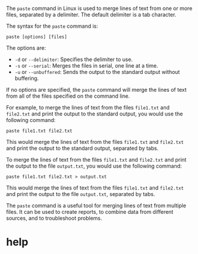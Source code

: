# 

The `paste` command in Linux is used to merge lines of text from one or more files, separated by a delimiter. The default delimiter is a tab character.

The syntax for the `paste` command is:

```
paste [options] [files]
```

The options are:

* `-d` or `--delimiter`: Specifies the delimiter to use.
* `-s` or `--serial`: Merges the files in serial, one line at a time.
* `-u` or `--unbuffered`: Sends the output to the standard output without buffering.

If no options are specified, the `paste` command will merge the lines of text from all of the files specified on the command line.

For example, to merge the lines of text from the files `file1.txt` and `file2.txt` and print the output to the standard output, you would use the following command:

```
paste file1.txt file2.txt
```

This would merge the lines of text from the files `file1.txt` and `file2.txt` and print the output to the standard output, separated by tabs.

To merge the lines of text from the files `file1.txt` and `file2.txt` and print the output to the file `output.txt`, you would use the following command:

```
paste file1.txt file2.txt > output.txt
```

This would merge the lines of text from the files `file1.txt` and `file2.txt` and print the output to the file `output.txt`, separated by tabs.

The `paste` command is a useful tool for merging lines of text from multiple files. It can be used to create reports, to combine data from different sources, and to troubleshoot problems.




# help 

```

```

